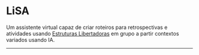 # LiSA
Um assistente virtual capaz de criar roteiros para retrospectivas e atividades usando [Estruturas Libertadoras](http://www.liberatingstructures.com.br/) em grupo a partir contextos variados usando IA.

---



